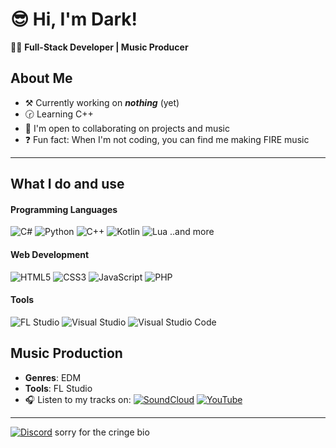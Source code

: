 # 😎 Hi, I'm Dark!

🧑‍💻 **Full-Stack Developer | Music Producer**

## About Me

- ⚒️ Currently working on ***nothing*** (yet)
- 🕝 Learning C++
- 🤝 I'm open to collaborating on projects and music
- ❓ Fun fact: When I'm not coding, you can find me making FIRE music

---

## What I do and use

#### Programming Languages

![C#](https://img.shields.io/badge/-C%23-239120?logo=c&logoColor=white)
![Python](https://img.shields.io/badge/-Python-3776AB?logo=python&logoColor=white)
![C++](https://img.shields.io/badge/-C++-00599C?logo=c%2B%2B&logoColor=white)
![Kotlin](https://img.shields.io/badge/-Kotlin-0095D5?logo=kotlin&logoColor=white)
![Lua](https://img.shields.io/badge/-Lua-2C2D72?logo=lua&logoColor=white)
..and more

#### Web Development

![HTML5](https://img.shields.io/badge/-HTML5-E34F26?logo=html5&logoColor=white)
![CSS3](https://img.shields.io/badge/-CSS3-1572B6?logo=css3&logoColor=white)
![JavaScript](https://img.shields.io/badge/-JavaScript-F7DF1E?logo=javascript&logoColor=black)
![PHP](https://img.shields.io/badge/-PHP-777BB4?logo=php&logoColor=white)

#### Tools

![FL Studio](https://img.shields.io/badge/-FL%20Studio-F36F21?logo=flstudio&logoColor=white)
![Visual Studio](https://img.shields.io/badge/-Visual_Studio-5C2D91?logo=visual-studio&logoColor=white)
![Visual Studio Code](https://img.shields.io/badge/-VS_Code-007ACC?logo=visual-studio-code&logoColor=white)

## Music Production

- **Genres**: EDM
- **Tools**: FL Studio
- 🎧 Listen to my tracks on:
    [![SoundCloud](https://img.shields.io/badge/-SoundCloud-FF3300?logo=soundcloud&logoColor=white)](https://soundcloud.com/dark110)
    [![YouTube](https://img.shields.io/badge/YouTube-FF0000?logo=youtube&logoColor=white)](https://www.youtube.com/@darkmusic110)


---
[![Discord](https://img.shields.io/badge/Discord-7289DA?logo=discord&logoColor=white)](https://discord.gg/QdHE8ymXhe)
sorry for the cringe bio
